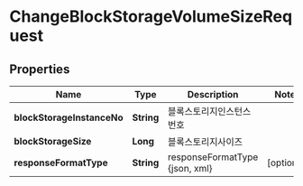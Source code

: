 
# ChangeBlockStorageVolumeSizeRequest

## Properties
Name | Type | Description | Notes
------------ | ------------- | ------------- | -------------
**blockStorageInstanceNo** | **String** | 블록스토리지인스턴스번호 | 
**blockStorageSize** | **Long** | 블록스토리지사이즈 | 
**responseFormatType** | **String** | responseFormatType {json, xml} |  [optional]



